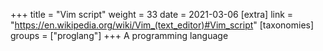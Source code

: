 +++
title = "Vim script"
weight = 33
date = 2021-03-06
[extra]
link = "https://en.wikipedia.org/wiki/Vim_(text_editor)#Vim_script"
[taxonomies]
groups = ["proglang"]
+++
A programming language

